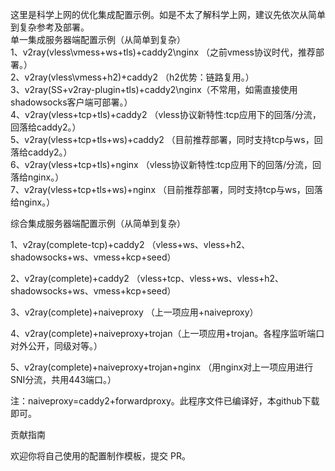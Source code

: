 这里是科学上网的优化集成配置示例。如是不太了解科学上网，建议先依次从简单到复杂参考及部署。  
单一集成服务器端配置示例（从简单到复杂）  
1、v2ray(vless\vmess+ws+tls)+caddy2\nginx （之前vmess协议时代，推荐部署。）  
2、v2ray(vless\vmess+h2)+caddy2 （h2优势：链路复用。）  
3、v2ray(SS+v2ray-plugin+tls)+caddy2\nginx（不常用，如需直接使用shadowsocks客户端可部署。）  
4、v2ray(vless+tcp+tls)+caddy2 （vless协议新特性:tcp应用下的回落/分流，回落给caddy2。）  
5、v2ray(vless+tcp+tls+ws)+caddy2 （目前推荐部署，同时支持tcp与ws，回落给caddy2。）  
6、v2ray(vless+tcp+tls)+nginx （vless协议新特性:tcp应用下的回落/分流，回落给nginx。）  
7、v2ray(vless+tcp+tls+ws)+nginx （目前推荐部署，同时支持tcp与ws，回落给nginx。）  

综合集成服务器端配置示例（从简单到复杂）

1、v2ray(complete-tcp)+caddy2 （vless+ws、vless+h2、shadowsocks+ws、vmess+kcp+seed）

2、v2ray(complete)+caddy2 （vless+tcp、vless+ws、vless+h2、shadowsocks+ws、vmess+kcp+seed）

3、v2ray(complete)+naiveproxy （上一项应用+naiveproxy）

4、v2ray(complete)+naiveproxy+trojan（上一项应用+trojan。各程序监听端口对外公开，同级对等。）

  5、v2ray(complete)+naiveproxy+trojan+nginx （用nginx对上一项应用进行SNI分流，共用443端口。）

注：naiveproxy=caddy2+forwardproxy。此程序文件已编译好，本github下载即可。

贡献指南

欢迎你将自己使用的配置制作模板，提交 PR。

